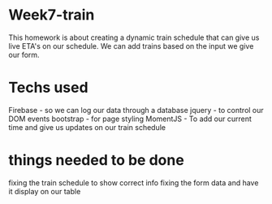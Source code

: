 # Week7-train
This homework is about creating a dynamic train schedule that can give us live ETA's on our schedule. We can add trains based on the input we give our form.

# Techs used
Firebase - so we can log our data through a database
jquery - to control our DOM events
bootstrap - for page styling
MomentJS - To add our current time and give us updates on our train schedule

# things needed to be done
fixing the train schedule to show correct info
fixing the form data and have it display on our table
